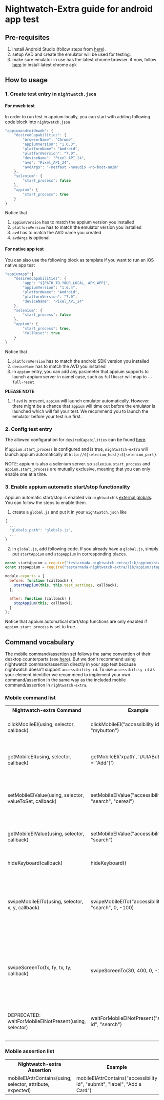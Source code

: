 # Nightwatch-Extra guide for android app test

## Pre-requisites

 1. install Android Studio (follow steps from [here](https://developer.android.com/studio/index.html)).
 2. setup AVD and create the emulator will be used for testing.
 3. make sure emulator in use has the latest chrome browser. if now, follow [here](https://eveningsamurai.wordpress.com/2014/05/16/mobile-web-automation-with-appium/) to install latest chrome apk 

## How to usage

### 1. Create test entry in `nightwatch.json`

#### For mweb test
In order to run test in appium locally, you can start with adding following code block into `nightwatch.json`

```javascript
"appiumandroidmweb": {
    "desiredCapabilities": {
        "browserName": "Chrome",
        "appiumVersion": "1.6.3",
        "platformName": "Android",
        "platformVersion": "7.0",
        "deviceName": "Pixel_API_24",
        "avd": "Pixel_API_24",
        "avdArgs": "-netfast -noaudio -no-boot-anim"
    },
    "selenium": {
        "start_process": false
    },
    "appium": {
        "start_process": true
    }
}
```

Notice that 
 1. `appiumVersion` has to match the appium version you installed
 2. `platformVersion` has to match the emulator version you installed
 3. `avd` has to match the AVD name you created
 4. `avdArgs` is optional

#### For native app test
You can also use the following block as template if you want to run an iOS native app test
```javascript
"appiumapp":{
    "desiredCapabilities": {
        "app": "${PATH_TO_YOUR_LOCAL_.APK_APP}",
        "appiumVersion": "1.6.4",
        "platformName": "Android",
        "platformVersion": "7.0",
        "deviceName": "Pixel_API_24"
    },
    "selenium": {
        "start_process": false
    },
    "appium": {
        "start_process": true,
        "fullReset": true
    }
}
```

Notice that
 1. `platformVersion` has to match the android SDK version you installed
 2. `deviceName` has to match the AVD you installed
 3. in `appium` entry, you can add any parameter that appium supports to launch appium server in camel case, such as `fullReset` will map to `--full-reset`.

**PLEASE NOTE**: 
 1. If `avd` is present, `appium` will launch emulator automatically. However there might be a chance that `appium` will time out before the emulator is launched which will fail your test. We recommend you to launch the emulator before your test run first.

### 2. Config test entry

The allowed configuration for `desiredCapabilities` can be found [here](https://github.com/appium/appium/blob/master/docs/en/writing-running-appium/running-tests.md).

if `appium.start_process` is configured and is true, `nightwatch-extra` will launch appium automatically at `http://${selenium_host}:${selenium_port}`. 

NOTE: appium is also a selenium server. so `selenium.start_process` and `appium.start_process` are mutually exclusive, meaning that you can only enable one at a time.

### 3. Enable appium automatic start/stop functionality

Appium automatic start/stop is enabled via `nightwatch`'s [external globals](http://nightwatchjs.org/guide#external-globals). You can follow the steps to enable them.
 
 1. create a `global.js` and put it in your `nightwatch.json` like 

 ```javascript
 {
   ...
   "globals_path": "globals.js",
   ...
 }
 ```
 2. in `global.js`, add following code. If you already have a `global.js`, simply put `startAppium` and `stopAppium` in corresponding places.
 
 ```javascript
 const startAppium = require("testarmada-nightwatch-extra/lib/appium/start");
 const stopAppium = require("testarmada-nightwatch-extra/lib/appium/stop");

 module.exports = {
   before: function (callback) {
     startAppium(this, this.test_settings, callback);
   },

   after: function (callback) {
     stopAppium(this, callback);
   }
 };
 ```

Notice that appium automatical start/stop functions are only enabled if `appium.start_process` is set to true.

## Command vocabulary

The mobile command/assertion set follows the same convention of their desktop counterparts (see [here](web.md)). But we don't recommend using nightwatch command/assertion directly in your app test because nightwatch doesn't support `accessibility id`. To use `accessibility id` as your element identifier we recommend to implement your own command/assertion in the same way as the included mobile command/assertion in `nightwatch-extra`.

### Mobile command list

<table>
  <tr>
    <th>Nightwatch-extra Command</th>
    <th>Example</th>
    <th>Description</th>
  </tr>
  <tr>
    <td>clickMobileEl(using, selector, callback)</td>
    <td>clickMobileEl("accessibility id", "mybutton")</td>
    <td>click a button with given selector</td>
  </tr>
  <tr>
    <td>getMobileEl(using, selector, callback)</td>
    <td>getMobileEl('xpath', '//UIAButton[@name = "Add"]')</td>
    <td>return an element with given selector in the callback if it exists</td>
  </tr>
  <tr>
    <td>setMobileElValue(using, selector, valueToSet, callback)</td>
    <td>setMobileElValue("accessibility id", "search", "cereal")</td>
    <td>set element's value to given value with given selector</td>
  </tr>
  <tr>
    <td>getMobileElValue(using, selector, callback)</td>
    <td>setMobileElValue("accessibility id", "search")</td>
    <td>return element's value in the callback with given selector</td>
  </tr>
  <tr>
    <td>hideKeyboard(callback)</td>
    <td>hideKeyboard()</td>
    <td>hide/dismiss keyboard</td>
  </tr>
  <tr>
    <td>swipeMobileElTo(using, selector, x, y, callback)</td>
    <td>swipeMobileElTo("accessibility id", "search", 0, -100)</td>
    <td>swipe screen starting from an element with given selector to point measured by vector (x, y)</td>
  </tr>
  <tr>
    <td>swipeScreenTo(fx, fy, tx, ty, callback)</td>
    <td>swipeScreenTo(30, 400, 0, -100)</td>
    <td>swipe screen starting from given coordinate (fx,fy) to point measured by vector (x, y)</td>
  </tr>
  <tr>
    <td>DEPRECATED: waitForMobileElNotPresent(using, selector)</td>
    <td>waitForMobileElNotPresent("accessibility id", "search")</td>
    <td>wait for an element with given selector to be disappear</td>
  </tr>
</table>

### Mobile assertion list

<table>
  <tr>
    <th>Nightwatch-extra Assertion</th>
    <th>Example</th>
    <th>Nightwatch Equivalent</th>
  </tr>
  <tr>
    <td>mobileElAttrContains(using, selector, attribute, expected)</td>
    <td>mobileElAttrContains("accessibility id", "submit", "label", "Add a Card")</td>
    <td>(no nightwatch equivalent)</td>
  </tr>
</table>